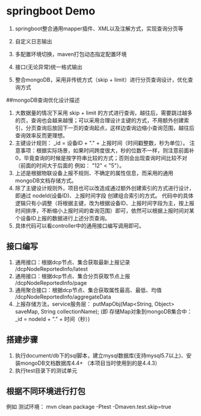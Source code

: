 # springboot Demo
1. springboot整合通用mapper插件、XML以及注解方式，实现查询分页等

2. 自定义日志输出

3. 多配置环境切换，maven打包动态指定配置环境

4. 接口(无论异常)统一格式输出

5. 整合mongoDB，采用非传统方式（skip + limit）进行分页查询设计，优化查询方式

##mongoDB查询优化设计描述
1. 大数据量的情况下采用 skip + limit 的方式进行查询，越往后，需要跳过越多的页，查询也会越来越慢；可以采用合理设计主键的方式，不用额外创建索引，分页查询后放回下一页的查询起点，这样边查询边缩小查询范围，越往后查询效率反而更理想。
2. 主键设计规则： _id = 设备ID + "." + 上报时间（时间戳整数，秒为单位）。
注意事项：根据实际场景，如果时间跨度很大，秒的位数不一样，则注意前面补0，毕竟查询的时候是按字符串比较的方式；否则会出现查询时间比较不对（前面的时间大于后面的 例如： "12" < "5"）。
3. 上述是根据物联设备上报不规则、不确定的属性信息，而采用的通用mongoDB文档存储方式。
4. 除了主键设计规则外，项目也可以改造成通过额外创建索引的方式进行设计，即通过 nodeId(设备ID)、上报时间字段 创建组合索引的方式。 代码中的具体逻辑只有小调整（将根据主键，改为根据设备ID、上报时间字段为主，按上报时间排序，不断缩小上报时间的查询范围）即可，依然可以根据上报时间对某个设备ID上报的数据进行上述分页查询。
5. 具体代码可以看controller中的通用接口编写调用即可。

 ## 接口编写
 1. 通用接口：根据dcp节点、集合获取最新上报记录 /dcpNodeReportedInfo/latest
 2. 通用接口：根据dcp节点、集合分页获取节点上报 /dcpNodeReportedInfo/page
 3. 通用聚合接口：根据dcp节点、集合获取属性最高、最低、均值 /dcpNodeReportedInfo/aggregateData
 4. 上报存储方法，service服务层： putMapObj(Map<String, Object> saveMap, String collectionName);
 (即 存储Map对象到mongoDB集合中： _id = nodeId + "." + 时间（秒）)

 ## 搭建步骤
 1. 执行document/db下的sql脚本，建立mysql数据库(支持mysql5.7以上)、安装mongoDB文档数据库4.4+  （本项目当时使用到的是4.4.3）
 2. 执行test目录下的测试单元
 
 ## 根据不同环境进行打包
例如 测试环境：
mvn clean package -Ptest -Dmaven.test.skip=true
